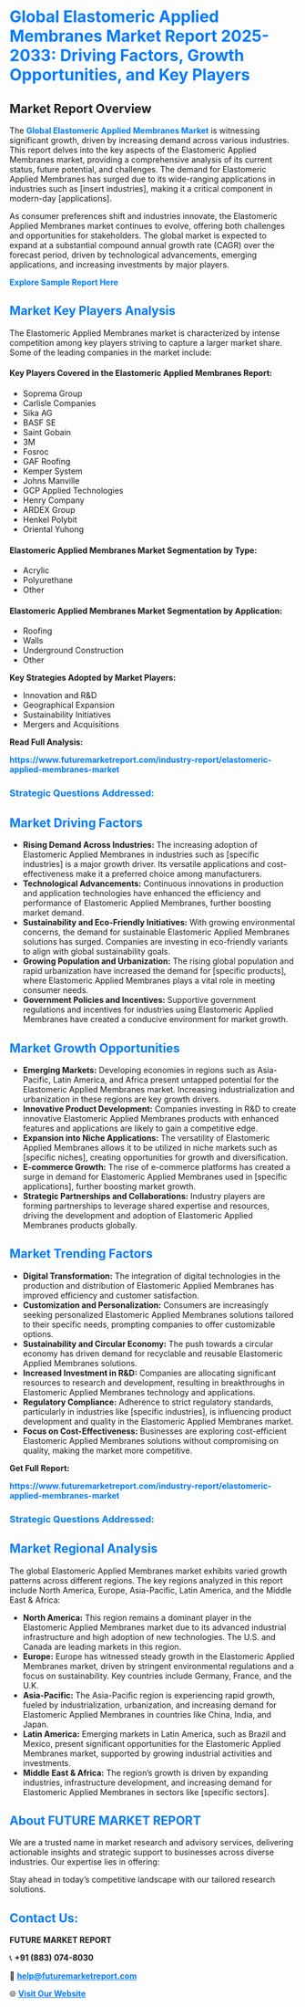 <h1 style="color: #007BFF;">Global Elastomeric Applied Membranes Market Report 2025-2033: Driving Factors, Growth Opportunities, and Key Players</h1>

<section id="overview">
<h2>Market Report Overview</h2>
<p>The <a href="https://www.futuremarketreport.com/industry-report/elastomeric-applied-membranes-market" style="color: #007BFF; text-decoration: none;"><strong>Global Elastomeric Applied Membranes Market</strong></a> is witnessing significant growth, driven by increasing demand across various industries. This report delves into the key aspects of the Elastomeric Applied Membranes market, providing a comprehensive analysis of its current status, future potential, and challenges. The demand for Elastomeric Applied Membranes has surged due to its wide-ranging applications in industries such as [insert industries], making it a critical component in modern-day [applications].</p>
<p>As consumer preferences shift and industries innovate, the Elastomeric Applied Membranes market continues to evolve, offering both challenges and opportunities for stakeholders. The global market is expected to expand at a substantial compound annual growth rate (CAGR) over the forecast period, driven by technological advancements, emerging applications, and increasing investments by major players.</p>
</section>

<section id="overview">
<p><a href="https://www.futuremarketreport.com/request-sample/reportId=102785" style="color: #007BFF; text-decoration: none;"><strong>Explore Sample Report Here</strong></a></p>
</section>

<section id="key-players">
<h2 style="color: #007BFF;">Market Key Players Analysis</h2>
<p>The Elastomeric Applied Membranes market is characterized by intense competition among key players striving to capture a larger market share. Some of the leading companies in the market include:</p>
<h4>Key Players Covered in the Elastomeric Applied Membranes Report:</h4>
<ul><li>Soprema Group</li><li>Carlisle Companies</li><li>Sika AG</li><li>BASF SE</li><li>Saint Gobain</li><li>3M</li><li>Fosroc</li><li>GAF Roofing</li><li>Kemper System</li><li>Johns Manville</li><li>GCP Applied Technologies</li><li>Henry Company</li><li>ARDEX Group</li><li>Henkel Polybit</li><li>Oriental Yuhong</li></ul>
<h4>Elastomeric Applied Membranes Market Segmentation by Type:</h4>
<ul><li>Acrylic</li><li>Polyurethane</li><li>Other</li></ul>

<h4>Elastomeric Applied Membranes Market Segmentation by Application:</h4>
<ul><li>Roofing</li><li>Walls</li><li>Underground Construction</li><li>Other</li></ul>
<p><strong>Key Strategies Adopted by Market Players:</strong></p>
<ul>
<li>Innovation and R&D</li>
<li>Geographical Expansion</li>
<li>Sustainability Initiatives</li>
<li>Mergers and Acquisitions</li>
</ul>
</section>

<section>
<p><strong>Read Full Analysis: </strong></p><a href="https://www.futuremarketreport.com/industry-report/elastomeric-applied-membranes-market" style="color: #007BFF; text-decoration: none;"><strong>https://www.futuremarketreport.com/industry-report/elastomeric-applied-membranes-market</strong></a>
<h3 style="color: #007BFF;">Strategic Questions Addressed:</h3>
</section>

<section id="driving-factors">
<h2 style="color: #007BFF;">Market Driving Factors</h2>
<ul>
<li><strong>Rising Demand Across Industries:</strong> The increasing adoption of Elastomeric Applied Membranes in industries such as [specific industries] is a major growth driver. Its versatile applications and cost-effectiveness make it a preferred choice among manufacturers.</li>
<li><strong>Technological Advancements:</strong> Continuous innovations in production and application technologies have enhanced the efficiency and performance of Elastomeric Applied Membranes, further boosting market demand.</li>
<li><strong>Sustainability and Eco-Friendly Initiatives:</strong> With growing environmental concerns, the demand for sustainable Elastomeric Applied Membranes solutions has surged. Companies are investing in eco-friendly variants to align with global sustainability goals.</li>
<li><strong>Growing Population and Urbanization:</strong> The rising global population and rapid urbanization have increased the demand for [specific products], where Elastomeric Applied Membranes plays a vital role in meeting consumer needs.</li>
<li><strong>Government Policies and Incentives:</strong> Supportive government regulations and incentives for industries using Elastomeric Applied Membranes have created a conducive environment for market growth.</li>
</ul>
</section>

<section id="growth-opportunities">
<h2 style="color: #007BFF;">Market Growth Opportunities</h2>
<ul>
<li><strong>Emerging Markets:</strong> Developing economies in regions such as Asia-Pacific, Latin America, and Africa present untapped potential for the Elastomeric Applied Membranes market. Increasing industrialization and urbanization in these regions are key growth drivers.</li>
<li><strong>Innovative Product Development:</strong> Companies investing in R&D to create innovative Elastomeric Applied Membranes products with enhanced features and applications are likely to gain a competitive edge.</li>
<li><strong>Expansion into Niche Applications:</strong> The versatility of Elastomeric Applied Membranes allows it to be utilized in niche markets such as [specific niches], creating opportunities for growth and diversification.</li>
<li><strong>E-commerce Growth:</strong> The rise of e-commerce platforms has created a surge in demand for Elastomeric Applied Membranes used in [specific applications], further boosting market growth.</li>
<li><strong>Strategic Partnerships and Collaborations:</strong> Industry players are forming partnerships to leverage shared expertise and resources, driving the development and adoption of Elastomeric Applied Membranes products globally.</li>
</ul>
</section>

<section id="trending-factors">
<h2 style="color: #007BFF;">Market Trending Factors</h2>
<ul>
<li><strong>Digital Transformation:</strong> The integration of digital technologies in the production and distribution of Elastomeric Applied Membranes has improved efficiency and customer satisfaction.</li>
<li><strong>Customization and Personalization:</strong> Consumers are increasingly seeking personalized Elastomeric Applied Membranes solutions tailored to their specific needs, prompting companies to offer customizable options.</li>
<li><strong>Sustainability and Circular Economy:</strong> The push towards a circular economy has driven demand for recyclable and reusable Elastomeric Applied Membranes solutions.</li>
<li><strong>Increased Investment in R&D:</strong> Companies are allocating significant resources to research and development, resulting in breakthroughs in Elastomeric Applied Membranes technology and applications.</li>
<li><strong>Regulatory Compliance:</strong> Adherence to strict regulatory standards, particularly in industries like [specific industries], is influencing product development and quality in the Elastomeric Applied Membranes market.</li>
<li><strong>Focus on Cost-Effectiveness:</strong> Businesses are exploring cost-efficient Elastomeric Applied Membranes solutions without compromising on quality, making the market more competitive.</li>
</ul>
</section>

<section>
<p><strong>Get Full Report: </strong></p><a href="https://www.futuremarketreport.com/industry-report/elastomeric-applied-membranes-market" style="color: #007BFF; text-decoration: none;"><strong>https://www.futuremarketreport.com/industry-report/elastomeric-applied-membranes-market</strong></a>
<h3 style="color: #007BFF;">Strategic Questions Addressed:</h3>
</section>


<section id="regional-analysis">
<h2 style="color: #007BFF;">Market Regional Analysis</h2>
<p>The global Elastomeric Applied Membranes market exhibits varied growth patterns across different regions. The key regions analyzed in this report include North America, Europe, Asia-Pacific, Latin America, and the Middle East & Africa:</p>
<ul>
<li><strong>North America:</strong> This region remains a dominant player in the Elastomeric Applied Membranes market due to its advanced industrial infrastructure and high adoption of new technologies. The U.S. and Canada are leading markets in this region.</li>
<li><strong>Europe:</strong> Europe has witnessed steady growth in the Elastomeric Applied Membranes market, driven by stringent environmental regulations and a focus on sustainability. Key countries include Germany, France, and the U.K.</li>
<li><strong>Asia-Pacific:</strong> The Asia-Pacific region is experiencing rapid growth, fueled by industrialization, urbanization, and increasing demand for Elastomeric Applied Membranes in countries like China, India, and Japan.</li>
<li><strong>Latin America:</strong> Emerging markets in Latin America, such as Brazil and Mexico, present significant opportunities for the Elastomeric Applied Membranes market, supported by growing industrial activities and investments.</li>
<li><strong>Middle East & Africa:</strong> The region’s growth is driven by expanding industries, infrastructure development, and increasing demand for Elastomeric Applied Membranes in sectors like [specific sectors].</li>
</ul>
</section>

<footer>
<h2 style="color: #007BFF;">About FUTURE MARKET REPORT</h2>
<p>We are a trusted name in market research and advisory services, delivering actionable insights and strategic support to businesses across diverse industries. Our expertise lies in offering:</p>

<p>Stay ahead in today’s competitive landscape with our tailored research solutions.</p>

<h2 style="color: #007BFF;">Contact Us:</h2>
<p><strong>FUTURE MARKET REPORT</strong></p>
<p>📞 <strong>+91 (883) 074-8030</strong></p>
<p>📧 <strong><a href="mailto:help@futuremarketreport.com" style="color: #007BFF;">help@futuremarketreport.com</a></strong></p>
<p>🌐 <strong><a href="https://www.futuremarketreport.com/" style="color: #007BFF;">Visit Our Website</a></strong></p>
</footer>